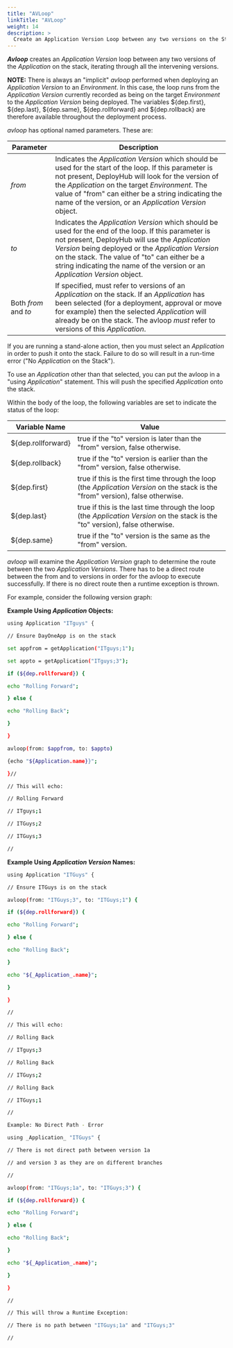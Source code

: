 ```yaml
---
title: "AVLoop"
linkTitle: "AVLoop"
weight: 14
description: >
  Create an Application Version Loop between any two versions on the Stack.
---
```


**_Avloop_** creates an _Application Version_ loop between any two versions of the _Application_ on the stack, iterating through all the intervening versions.

**NOTE:** There is always an "implicit" _avloop_ performed when deploying an _Application Version_ to an _Environment_. In this case, the loop runs from the _Application Version_ currently recorded as being on the target _Environment_ to the _Application Version_ being deployed. The variables ${dep.first}, ${dep.last}, ${dep.same}, ${dep.rollforward} and ${dep.rollback} are therefore available throughout the deployment process.

_avloop_ has optional named parameters. These are:

| Parameter | Description |
| --- | --- |
| _from_ | Indicates the _Application Version_ which should be used for the start of the loop. If this parameter is not present, DeployHub will look for the version of the _Application_ on the target _Environment_. The value of "from" can either be a string indicating the name of the version, or an _Application Version_ object.|
| _to_ | Indicates the _Application Version_ which should be used for the end of the loop. If this parameter is not present, DeployHub will use the _Application Version_ being deployed or the _Application Version_ on the stack. The value of "to" can either be a string indicating the name of the version or an _Application Version_ object.|
| Both _from_ and _to_ | If specified, must refer to versions of an _Application_ on the stack. If an _Application_ has been selected (for a deployment, approval or move for example) then the selected _Application_ will already be on the stack. The avloop _must_ refer to versions of this _Application_.

If you are running a stand-alone action, then you must select an _Application_ in order to push it onto the stack. Failure to do so will result in a run-time error ("No _Application_ on the Stack").

To use an _Application_ other than that selected, you can put the avloop in a "using _Application_" statement. This will push the specified _Application_ onto the stack.

Within the body of the loop, the following variables are set to indicate the status of the loop:

| **Variable Name**  |  **Value**  |
| --- | --- |
| ${dep.rollforward} | true if the "to" version is later than the "from" version, false otherwise. |
| ${dep.rollback} | true if the "to" version is earlier than the "from" version, false otherwise. |
| ${dep.first} | true if this is the first time through the loop (the _Application Version_ on the stack is the "from" version), false otherwise. |
| ${dep.last} | true if this is the last time through the loop (the _Application Version_ on the stack is the "to" version), false otherwise. |
| ${dep.same} | true if the "to" version is the same as the "from" version. |

_avloop_ will examine the _Application Version_ graph to determine the route between the two _Application Versions_. There has to be a direct route between the from and to versions in order for the avloop to execute successfully. If there is no direct route then a runtime exception is thrown.

For example, consider the following version graph:

**Example Using _Application_ Objects:**

```bash
using Application "ITguys" {

// Ensure DayOneApp is on the stack

set appfrom = getApplication("ITguys;1");

set appto = getApplication("ITguys;3");

if (${dep.rollforward}) {

echo "Rolling Forward";

} else {

echo "Rolling Back";

}

}

avloop(from: $appfrom, to: $appto)

{echo "${Application.name}}";

}//

// This will echo:

// Rolling Forward

// ITguys;1

// ITGuys;2

// ITGuys;3

//

```

**Example Using _Application Version_ Names:**

```bash
using Application "ITGuys" {

// Ensure ITGuys is on the stack

avloop(from: "ITGuys;3", to: "ITGuys;1") {

if (${dep.rollforward}) {

echo "Rolling Forward";

} else {

echo "Rolling Back";

}

echo "${_Application_.name}";

}

}

//

// This will echo:

// Rolling Back

// ITguys;3

// Rolling Back

// ITGuys;2

// Rolling Back

// ITGuys;1

//

Example: No Direct Path - Error

using _Application_ "ITGuys" {

// There is not direct path between version 1a

// and version 3 as they are on different branches

//

avloop(from: "ITGuys;1a", to: "ITGuys;3") {

if (${dep.rollforward}) {

echo "Rolling Forward";

} else {

echo "Rolling Back";

}

echo "${_Application_.name}";

}

}

//

// This will throw a Runtime Exception:

// There is no path between "ITGuys;1a" and "ITGuys;3"

//
```

